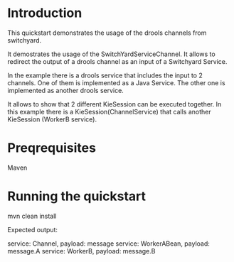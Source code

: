 Introduction
============
This quickstart demonstrates the usage of the drools channels from switchyard.

It demostrates the usage of the SwitchYardServiceChannel. It allows to redirect the output of a drools channel as an input of a Switchyard Service.

In the example there is a drools service that includes the input to 2 channels. One of them is implemented as a Java Service. The other one is implemented as another drools service.

It allows to show that 2 different KieSession can be executed together. In this example there is a KieSession(ChannelService) that calls another KieSession (WorkerB service).

Preqrequisites 
==============
Maven

Running the quickstart
======================

mvn clean install

Expected output:

service: Channel, payload: message
service: WorkerABean, payload: message.A
service: WorkerB, payload: message.B

